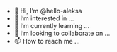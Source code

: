 - 👋 Hi, I’m @hello-aleksa
- 👀 I’m interested in ...
- 🌱 I’m currently learning ...
- 💞️ I’m looking to collaborate on ...
- 📫 How to reach me ...

<!---
hello-aleksa/hello-aleksa is a ✨ special ✨ repository because its `README.md` (this file) appears on your GitHub profile.
You can click the Preview link to take a look at your changes.
--->
